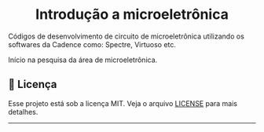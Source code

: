 
<h1 align="center">
  Introdução a microeletrônica
</h1>

Códigos de desenvolvimento de  circuito de microeletrônica utilizando os softwares da Cadence como: Spectre, Virtuoso etc.

Início na pesquisa da área de microeletrônica.

## :memo: Licença

Esse projeto está sob a licença MIT. Veja o arquivo [LICENSE](LICENSE) para mais detalhes.

---
